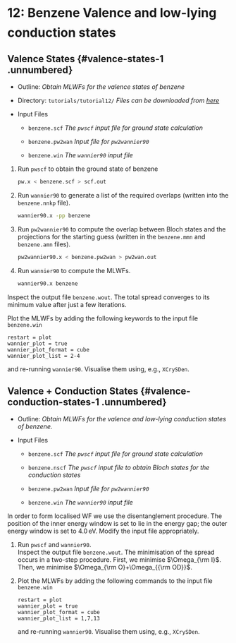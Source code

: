 # 12: Benzene &#151; Valence and low-lying conduction states

## Valence States {#valence-states-1 .unnumbered}

- Outline: *Obtain MLWFs for the valence states of benzene*

- Directory: `tutorials/tutorial12/` *Files can be downloaded from [here](https://github.com/wannier-developers/wannier90/tree/develop/tutorials/tutorial12)*

- Input Files

    - `benzene.scf` *The `pwscf` input file for ground
        state calculation*

    - `benzene.pw2wan` *Input file for `pw2wannier90`*

    - `benzene.win` *The `wannier90` input file*

1. Run `pwscf` to obtain the ground state of benzene

    ```bash title="Terminal"
    pw.x < benzene.scf > scf.out
    ```

2. Run `wannier90` to generate a list of the required overlaps (written
    into the `benzene.nnkp` file).

    ```bash title="Terminal"
    wannier90.x -pp benzene
    ```

3. Run `pw2wannier90` to compute the overlap between Bloch states and
    the projections for the starting guess (written in the `benzene.mmn`
    and `benzene.amn` files).

    ```bash title="Terminal"
    pw2wannier90.x < benzene.pw2wan > pw2wan.out
    ```

4. Run `wannier90` to compute the MLWFs.

    ```bash title="Terminal"
    wannier90.x benzene
    ```

Inspect the output file `benzene.wout`. The total spread converges to
its minimum value after just a few iterations.

Plot the MLWFs by adding the following keywords to the input file
`benzene.win`

```vi title="Input file"
restart = plot
wannier_plot = true
wannier_plot_format = cube
wannier_plot_list = 2-4
```

and re-running `wannier90`. Visualise them using, e.g., `XCrySDen`.

## Valence + Conduction States {#valence-conduction-states-1 .unnumbered}

- Outline: *Obtain MLWFs for the valence and low-lying conduction
    states of benzene.*

- Input Files

    - `benzene.scf` *The `pwscf` input file for ground
        state calculation*

    - `benzene.nscf` *The `pwscf` input file to obtain
        Bloch states for the conduction states*

    - `benzene.pw2wan` *Input file for `pw2wannier90`*

    - `benzene.win` *The `wannier90` input file*

In order to form localised WF we use the disentanglement procedure. The
position of the inner energy window is set to lie in the energy gap; the
outer energy window is set to 4.0 eV. Modify the input file
appropriately.

1. Run `pwscf` and `wannier90`.\
    Inspect the output file `benzene.wout`. The minimisation of the
    spread occurs in a two-step procedure. First, we minimise
    $\Omega_{\rm
      I}$. Then, we minimise $\Omega_{\rm O}+\Omega_{{\rm OD}}$.

2. Plot the MLWFs by adding the following commands to the input file
    `benzene.win`

    ```vi title="Input file"
    restart = plot
    wannier_plot = true
    wannier_plot_format = cube
    wannier_plot_list = 1,7,13
    ```

    and re-running `wannier90`. Visualise them using, e.g., `XCrySDen`.
